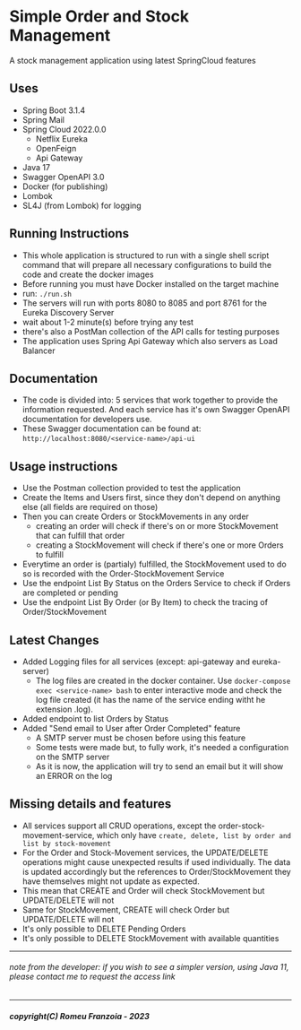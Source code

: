 # Simple Order and Stock Management
A stock management application using latest SpringCloud features

## Uses
* Spring Boot 3.1.4
* Spring Mail
* Spring Cloud 2022.0.0
    - Netflix Eureka
    - OpenFeign
    - Api Gateway
* Java 17
* Swagger OpenAPI 3.0
* Docker (for publishing)
* Lombok
* SL4J (from Lombok) for logging

## Running Instructions

* This whole application is structured to run with a single shell script command
  that will prepare all necessary configurations to build the code and create
  the docker images
* Before running you must have Docker installed on the target machine
* run: `./run.sh` 
* The servers will run with ports 8080 to 8085 and port 8761 for the Eureka Discovery Server
* wait about 1-2 minute(s) before trying any test
* there's also a PostMan collection of the API calls for testing purposes
* The application uses Spring Api Gateway which also servers as Load Balancer

## Documentation

* The code is divided into: 5 services that work together to provide the information
  requested. And each service has it's own Swagger OpenAPI documentation for
  developers use.
* These Swagger documentation can be found at: `http://localhost:8080/<service-name>/api-ui`

## Usage instructions

* Use the Postman collection provided to test the application
* Create the Items and Users first, since they don't depend on anything else (all fields are required on those)
* Then you can create Orders or StockMovements in any order
  * creating an order will check if there's on or more StockMovement that can fulfill that order
  * creating a StockMovement will check if there's one or more Orders to fulfill
* Everytime an order is (partialy) fulfilled, the StockMovement used to do so is recorded with the
  Order-StockMovement Service
* Use the endpoint List By Status on the Orders Service to check if Orders are completed or pending
* Use the endpoint List By Order (or By Item) to check the tracing of Order/StockMovement

## Latest Changes

* Added Logging files for all services (except: api-gateway and eureka-server)
  * The log files are created in the docker container. Use `docker-compose exec <service-name> bash` to enter
    interactive mode and check the log file created (it has the name of the service ending witht he extension .log).
* Added endpoint to list Orders by Status
* Added "Send email to User after Order Completed" feature
  * A SMTP server must be chosen before using this feature
  * Some tests were made but, to fully work, it's needed a configuration on the SMTP server
  * As it is now, the application will try to send an email but it will show an ERROR on the log

## Missing details and features

* All services support all CRUD operations, except the order-stock-movement-service, 
  which only have `create, delete, list by order and list by stock-movement`
* For the Order and Stock-Movement services, the UPDATE/DELETE operations might cause unexpected
  results if used individually. The data is updated accordingly but the references
  to Order/StockMovement they have themselves might not update as expected.
* This mean that CREATE and Order will check StockMovement but UPDATE/DELETE will not
* Same for StockMovement, CREATE will check Order but UPDATE/DELETE will not
* It's only possible to DELETE Pending Orders
* It's only possible to DELETE StockMovement with available quantities



----------------------------------------------------------------
###### note from the developer: if you wish to see a simpler version, using Java 11, please contact me to request the access link

----------------------------------------------------------------
##### copyright(C) Romeu Franzoia - 2023
